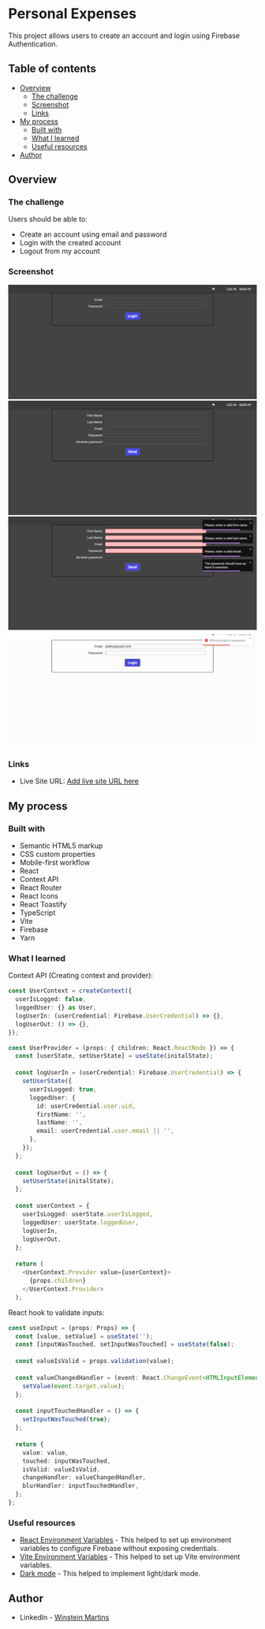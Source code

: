 # Personal Expenses

This project allows users to create an account and login using Firebase Authentication.

## Table of contents

- [Overview](#overview)
  - [The challenge](#the-challenge)
  - [Screenshot](#screenshot)
  - [Links](#links)
- [My process](#my-process)
  - [Built with](#built-with)
  - [What I learned](#what-i-learned)
  - [Useful resources](#useful-resources)
- [Author](#author)

## Overview

### The challenge

Users should be able to:

- Create an account using email and password
- Login with the created account
- Logout from my account

### Screenshot

![](./screenshots/01.png)
![](./screenshots/02.png)
![](./screenshots/03.png)
![](./screenshots/04.png)

### Links

- Live Site URL: [Add live site URL here](https://firebase-login-iota.vercel.app/)

## My process

### Built with

- Semantic HTML5 markup
- CSS custom properties
- Mobile-first workflow
- React
- Context API
- React Router
- React Icons
- React Toastify
- TypeScript
- Vite
- Firebase
- Yarn

### What I learned

Context API (Creating context and provider):

```ts
const UserContext = createContext({
  userIsLogged: false,
  loggedUser: {} as User,
  logUserIn: (userCredential: Firebase.UserCredential) => {},
  logUserOut: () => {},
});
```

```ts
const UserProvider = (props: { children: React.ReactNode }) => {
  const [userState, setUserState] = useState(initalState);

  const logUserIn = (userCredential: Firebase.UserCredential) => {
    setUserState({
      userIsLogged: true,
      loggedUser: {
        id: userCredential.user.uid,
        firstName: '',
        lastName: '',
        email: userCredential.user.email || '',
      },
    });
  };

  const logUserOut = () => {
    setUserState(initalState);
  };

  const userContext = {
    userIsLogged: userState.userIsLogged,
    loggedUser: userState.loggedUser,
    logUserIn,
    logUserOut,
  };

  return (
    <UserContext.Provider value={userContext}>
      {props.children}
    </UserContext.Provider>
  );
```

React hook to validate inputs:

```ts
const useInput = (props: Props) => {
  const [value, setValue] = useState('');
  const [inputWasTouched, setInputWasTouched] = useState(false);

  const valueIsValid = props.validation(value);

  const valueChangedHandler = (event: React.ChangeEvent<HTMLInputElement>) => {
    setValue(event.target.value);
  };

  const inputTouchedHandler = () => {
    setInputWasTouched(true);
  };

  return {
    value: value,
    touched: inputWasTouched,
    isValid: valueIsValid,
    changeHandler: valueChangedHandler,
    blurHandler: inputTouchedHandler,
  };
};
```

### Useful resources

- [React Environment Variables](https://jasonwatmore.com/post/2022/06/22/react-access-environment-variables-from-dotenv-env) - This helped to set up environment variables to configure Firebase without exposing credentials.
- [Vite Environment Variables](https://vitejs.dev/guide/env-and-mode.html) - This helped to set up Vite environment variables.
- [Dark mode](https://www.makeuseof.com/how-to-add-dark-mode-to-a-react-application/) - This helped to implement light/dark mode.

## Author

- LinkedIn - [Winstein Martins](https://www.linkedin.com/in/winstein-martins/)

